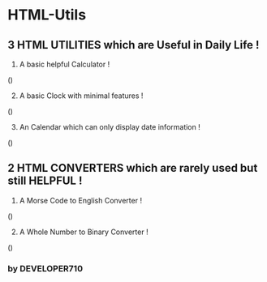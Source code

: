 # HTML-Utils

## 3 HTML UTILITIES which are Useful in Daily Life !

1)  A basic helpful Calculator !

()

2)  A basic Clock with minimal features !

()

3)  An Calendar which can only display date information !

()

## 2 HTML CONVERTERS which are rarely used but still HELPFUL !

1)  A Morse Code to English Converter !

()

2)  A Whole Number to Binary Converter !

()

###   by DEVELOPER710
